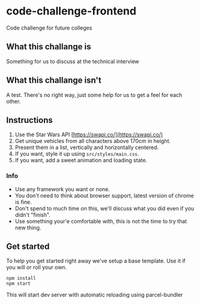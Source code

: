 # code-challenge-frontend
Code challenge for future colleges

## What this challange is

Something for us to discuss at the technical interview

## What this challange isn't

A test. There's no right way, just some help for us to get a feel for each other.

## Instructions

1. Use the Star Wars API [https://swapi.co/](https://swapi.co/)
2. Get unique vehicles from all characters above 170cm in height.
3. Present them in a list, vertically and horizontally centered.
4. If you want, style it up using `src/styles/main.css`.
5. If you want, add a sweet animation and loading state.

### Info

- Use any framework you want or none.
- You don't need to think about browser support, latest version of chrome is fine.
- Don't spend to much time on this, we'll discuss what you did even if you didn't "finish".
- Use something your'e comfortable with, this is not the time to try that new thing.

## Get started

To help you get started right away we've setup a base template. Use it if you will or roll your own.

```shell
npm install
npm start
```

This will start dev server with automatic reloading using parcel-bundler
